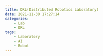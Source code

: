 ```yaml
---
title: DRL(Distributed Robotics Laboratory)
date: 2021-11-30 17:27:14
categories:
    - Lab
    - DRL
tags:
    - Laboratory
    - AI
    - Robot
---
```

